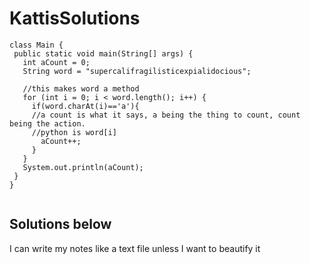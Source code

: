 # KattisSolutions
 
 ```
 class Main {
  public static void main(String[] args) {
    int aCount = 0;
    String word = "supercalifragilisticexpialidocious";
 
    //this makes word a method
    for (int i = 0; i < word.length(); i++) {
      if(word.charAt(i)=='a'){
      //a count is what it says, a being the thing to count, count being the action.
      //python is word[i]
        aCount++;
      }
    }
    System.out.println(aCount);
  }
}
 
 
 ```
## Solutions below

I can write my notes like a text file unless I want to beautify it
